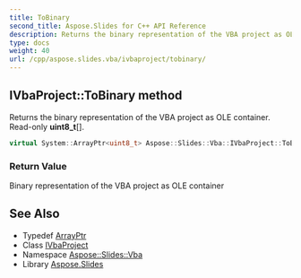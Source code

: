 ```yaml
---
title: ToBinary
second_title: Aspose.Slides for C++ API Reference
description: Returns the binary representation of the VBA project as OLE container. Read-only uint8_t[].
type: docs
weight: 40
url: /cpp/aspose.slides.vba/ivbaproject/tobinary/
---
```

## IVbaProject::ToBinary method


Returns the binary representation of the VBA project as OLE container. Read-only **uint8_t**[].

```cpp
virtual System::ArrayPtr<uint8_t> Aspose::Slides::Vba::IVbaProject::ToBinary()=0
```


### Return Value

Binary representation of the VBA project as OLE container

## See Also

* Typedef [ArrayPtr](../../../system/arrayptr/)
* Class [IVbaProject](../)
* Namespace [Aspose::Slides::Vba](../../)
* Library [Aspose.Slides](../../../)
